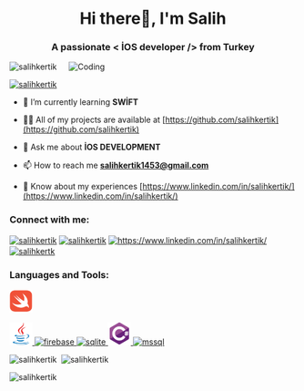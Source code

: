 <h1 align="center">Hi there👋, I'm Salih</h1>
<h3 align="center">A passionate < İOS developer /> from Turkey</h3>
<img align="right" alt="Coding" width ="400" src="https://media.tenor.com/NOYF3f82b_gAAAAC/programmer.gif">

<p align="left"> <img src="https://komarev.com/ghpvc/?username=salihkertik&label=Profile%20views&color=0e75b6&style=flat" alt="salihkertik" /> </p>

<p align="left"> <a href="https://twitter.com/salihkertik" target="blank"><img src="https://img.shields.io/twitter/follow/salihkertik?logo=twitter&style=for-the-badge" alt="salihkertik" /></a> </p>

- 🌱 I’m currently learning **SWİFT**

- 👨‍💻 All of my projects are available at [https://github.com/salihkertik](https://github.com/salihkertik)

- 💬 Ask me about **İOS DEVELOPMENT**

- 📫 How to reach me **salihkertik1453@gmail.com**

- 📄 Know about my experiences [https://www.linkedin.com/in/salihkertik/](https://www.linkedin.com/in/salihkertik/)

<h3 align="left">Connect with me:</h3>
<p align="left">

<a href="salihkertik1453@gmail.com" target="blank"><img align="center" src="https://upload.wikimedia.org/wikipedia/commons/7/7e/Gmail_icon_%282020%29.svg" alt="salihkertik" height="30" width="40" /></a>
<a href="https://twitter.com/salihkertik" target="blank"><img align="center" src="https://raw.githubusercontent.com/rahuldkjain/github-profile-readme-generator/master/src/images/icons/Social/twitter.svg" alt="salihkertik" height="30" width="40" /></a>
<a href="https://linkedin.com/in/https://www.linkedin.com/in/salihkertik/" target="blank"><img align="center" src="https://raw.githubusercontent.com/rahuldkjain/github-profile-readme-generator/master/src/images/icons/Social/linked-in-alt.svg" alt="https://www.linkedin.com/in/salihkertik/" height="30" width="40" /></a>
<a href="https://instagram.com/salihkertk" target="blank"><img align="center" src="https://raw.githubusercontent.com/rahuldkjain/github-profile-readme-generator/master/src/images/icons/Social/instagram.svg" alt="salihkertk" height="30" width="40" /></a>
</p>

<h3 align="left">Languages and Tools:</h3>
<p align="left"> <a href="https://developer.apple.com/swift/" target="_blank" rel="noreferrer"> <img src="https://raw.githubusercontent.com/devicons/devicon/master/icons/swift/swift-original.svg" alt="swift" width="40" height="40"/> </a> </p> <a href="https://www.java.com" target="_blank" rel="noreferrer"> <img src="https://raw.githubusercontent.com/devicons/devicon/master/icons/java/java-original.svg" alt="java" width="40" height="40"/> </a> <a href="https://firebase.google.com/" target="_blank" rel="noreferrer"> <img src="https://www.vectorlogo.zone/logos/firebase/firebase-icon.svg" alt="firebase" width="40" height="40"/> </a> <a href="https://www.sqlite.org/" target="_blank" rel="noreferrer"> <img src="https://www.vectorlogo.zone/logos/sqlite/sqlite-icon.svg" alt="sqlite" width="40" height="40"/> </a> <a href="https://www.w3schools.com/cs/" target="_blank" rel="noreferrer"> <img src="https://raw.githubusercontent.com/devicons/devicon/master/icons/csharp/csharp-original.svg" alt="csharp" width="40" height="40"/> </a> <a href="https://www.microsoft.com/en-us/sql-server" target="_blank" rel="noreferrer"> <img src="https://www.svgrepo.com/show/303229/microsoft-sql-server-logo.svg" alt="mssql" width="40" height="40"/> </a> 

<p float="left">
<img align widht="100" src="https://github-readme-stats.vercel.app/api/top-langs?username=salihkertik&show_icons=true&locale=en&layout=compact" alt="salihkertik" widht="260" height="195"/> 
&nbsp;<img align widht="100" src="https://github-readme-stats.vercel.app/api?username=salihkertik&show_icons=true&locale=en" alt="salihkertik" />
</p>


<p> <img align="left" src="https://github-readme-streak-stats.herokuapp.com/?user=salihkertik&" alt="salihkertik" widht="200" height="165" /> </p>


